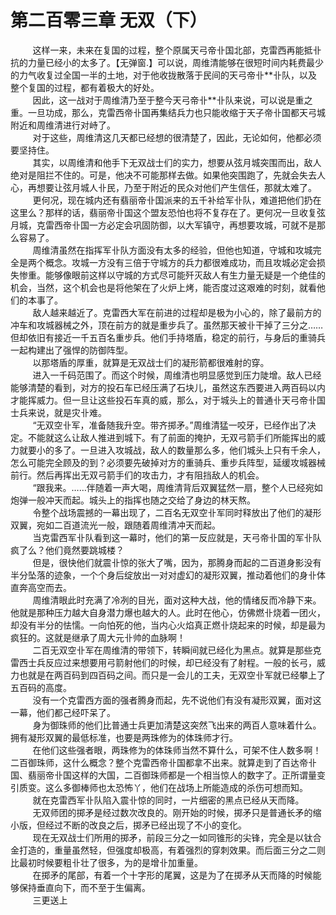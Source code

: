 <h1>第二百零三章 无双（下）</h1>
<div id="content">&nbsp&nbsp&nbsp&nbsp&nbsp&nbsp&nbsp&nbsp
 这样一来，未来在复国的过程，整个原属天弓帝卝国北部，克雷西再能抵卝抗的力量已经小的太多了。【无弹窗.】可以说，周维清能够在很短时间内耗费最少的力气收复过全国一半的土地，对于他收拢散落于民间的天弓帝卝**卝队，以及整个复国的过程，都有着极大的好处。
 <br/>&nbsp&nbsp&nbsp&nbsp&nbsp&nbsp&nbsp&nbsp
 因此，这一战对于周维清乃至于整今天弓帝卝**卝队来说，可以说是重之重。一旦功成，那么，克雷西帝卝国再集结兵力也只能收缩于天子帝卝国都天弓城附近和周维清进行对峙了。
 <br/>&nbsp&nbsp&nbsp&nbsp&nbsp&nbsp&nbsp&nbsp
 对于这些，周维清这几天都已经想的很清楚了，因此，无论如何，他都必须要坚持住。
 <br/>&nbsp&nbsp&nbsp&nbsp&nbsp&nbsp&nbsp&nbsp
 其实，以周维清和他手下无双战士们的实力，想要从弦月城突围而出，敌人绝对是阻拦不住的。可是，他决不可能那样去做。如果他突围跑了，先就会失去人心，再想要让弦月城人卝民，乃至于附近的民众对他们产生信任，那就太难了。
 <br/>&nbsp&nbsp&nbsp&nbsp&nbsp&nbsp&nbsp&nbsp
 更何况，现在城内还有翡丽帝卝国派来的五千补给军卝队，难道把他们扔在这里么？那样的话，翡丽帝卝国这个盟友恐怕也将不复存在了。更何况一旦收复弦月城，克雷西帝卝国一方必定会巩固防御，以大军镇守，再想要攻城，可就不是那么容易了。
 <br/>&nbsp&nbsp&nbsp&nbsp&nbsp&nbsp&nbsp&nbsp
 周维清虽然在指挥军卝队方面没有太多的经验，但他也知道，守城和攻城完全是两个概念。攻城一方没有三倍于守城方的兵力都很难成功，而且攻城必定会损失惨重。能够像眼前这样以守城的方式尽可能歼灭敌人有生力量无疑是一个绝佳的机会，当然，这个机会也是将他架在了火炉上烤，能否度过这艰难的时刻，就看他们的本事了。
 <br/>&nbsp&nbsp&nbsp&nbsp&nbsp&nbsp&nbsp&nbsp
 敌人越来越近了。克雷西大军在前进的过程却是极为小心的，除了最前方的冲车和攻城器械之外，顶在前方的就是重步兵了。虽然那天被卝干掉了三分之……但却依旧有接近一千五百名重步兵。他们手持塔盾，稳定的前行，与身后的重骑兵一起构建出了强悍的防御阵型。
 <br/>&nbsp&nbsp&nbsp&nbsp&nbsp&nbsp&nbsp&nbsp
 以那塔盾的厚重，就算是无双战士们的凝形箭都很难射的穿。
 <br/>&nbsp&nbsp&nbsp&nbsp&nbsp&nbsp&nbsp&nbsp
 进入一千码范围了。而这个时候，周维清也明显感觉到压力陡增。敌人已经能够清楚的看到，对方的投石车已经压满了石块儿，虽然这东西要进入两百码以内才能挥威力。但一旦让这些投石车真的威，那么，对于城头上的普通卝天弓帝卝国士兵来说，就是灾卝难。
 <br/>&nbsp&nbsp&nbsp&nbsp&nbsp&nbsp&nbsp&nbsp
 “无双空卝军，准备随我升空。带齐掷矛。”周维清猛一咬牙，已经作出了决定。不能就这么让敌人推进到城下。有了前面的掩护，无双弓箭手们所能挥出的威力就要小的多了。一旦进入攻城战，敌人的数量那么多，他们城头上只有千余人，怎么可能完全顾及的到？必须要先破掉对方的重骑兵、重步兵阵型，延缓攻城器械前行。然后再挥出无双弓箭手们的攻击力，才有阻挡敌人的机会。
 <br/>&nbsp&nbsp&nbsp&nbsp&nbsp&nbsp&nbsp&nbsp
 “跟我来。……伴随着一声大喝，周维清背后双翼猛然一扇，整个人已经宛如炮弹一般冲天而起。城头上的指挥也随之交给了身边的林天熬。
 <br/>&nbsp&nbsp&nbsp&nbsp&nbsp&nbsp&nbsp&nbsp
 令整个战场震撼的一幕出现了，二百名无双空卝军同时释放出了他们的凝形双翼，宛如二百道流光一般，跟随着周维清冲天而起。
 <br/>&nbsp&nbsp&nbsp&nbsp&nbsp&nbsp&nbsp&nbsp
 当克雷西军卝队看到这一幕时，他们的第一反应就是，天弓帝卝国的军卝队疯了么？他们竟然要跳城楼？
 <br/>&nbsp&nbsp&nbsp&nbsp&nbsp&nbsp&nbsp&nbsp
 但是，很快他们就震卝惊的张大了嘴，因为，那腾身而起的二百道身影没有半分坠落的迹象，一个个身后绽放出一对对虚幻的凝形双翼，推动着他们的身卝体直奔高空而去。
 <br/>&nbsp&nbsp&nbsp&nbsp&nbsp&nbsp&nbsp&nbsp
 周维清眼此时充满了冷冽的目光，面对这种大战，他的情绪反而冷静下来。他就是那种压力越大自身潜力爆也越大的人。此时在他心，仿佛燃卝烧着一团火，却没有半分的怯懦。一向怕死的他，当内心火焰真正燃卝烧起来的时候，却是最为疯狂的。这就是继承了周大元卝帅的血脉啊！
 <br/>&nbsp&nbsp&nbsp&nbsp&nbsp&nbsp&nbsp&nbsp
 二百无双空卝军在周维清的带领下，转瞬间就已经化为黑点。就算是那些克雷西士兵反应过来想要用弓箭射他们的时候，却已经没有了射程。一般的长弓，威力也就是在两百码到四百码之间。而只是一会儿的工夫，无双空卝军就已经攀上了五百码的高度。
 <br/>&nbsp&nbsp&nbsp&nbsp&nbsp&nbsp&nbsp&nbsp
 没有一个克雷西方面的强者腾身而起，先不说他们有没有凝形双翼，面对这一幕，他们都己经吓呆了。
 <br/>&nbsp&nbsp&nbsp&nbsp&nbsp&nbsp&nbsp&nbsp
 身为御珠师的他们比普通士兵更加清楚这突然飞出来的两百人意味着什么。拥有凝形双翼的最低标准，也要是两珠修为的体珠师才行。
 <br/>&nbsp&nbsp&nbsp&nbsp&nbsp&nbsp&nbsp&nbsp
 在他们这些强者眼，两珠修为的体珠师当然不算什么，可架不住人数多啊！二百御珠师，这什么概念？整个克雷西帝卝国都拿不出来。就算走到了百达帝卝国、翡丽帝卝国这样的大国，二百御珠师都是一个相当惊人的数字了。正所谓量变引质变。这么多御棒师也太恐怖丫，他们在战场上所能造成的杀伤可想而知。
 <br/>&nbsp&nbsp&nbsp&nbsp&nbsp&nbsp&nbsp&nbsp
 就在克雷西军卝队陷入震卝惊的同时，一片细密的黑点已经从天而降。
 <br/>&nbsp&nbsp&nbsp&nbsp&nbsp&nbsp&nbsp&nbsp
 无双师团的掷矛是经过数次改良的。刚开始的时候，掷矛只是普通长矛的缩小版，但经过不断的改良之后，掷矛已经出现了不小的变化。
 <br/>&nbsp&nbsp&nbsp&nbsp&nbsp&nbsp&nbsp&nbsp
 现在无双战士们所用的掷矛，前段三分之一如同锥形的尖锋，完全是以钛合金打造的，重量虽然轻，但强度却极高，有着强烈的穿刺效果。而后面三分之二则比最初时候要粗卝壮了很多，为的是增卝加重量。
 <br/>&nbsp&nbsp&nbsp&nbsp&nbsp&nbsp&nbsp&nbsp
 在掷矛的尾部，有着一个十字形的尾翼，这是为了在掷矛从天而降的时候能够保持垂直向下，而不至于生偏离。
 <br/>&nbsp&nbsp&nbsp&nbsp&nbsp&nbsp&nbsp&nbsp
 三更送上
 <br/>&nbsp&nbsp&nbsp&nbsp&nbsp&nbsp&nbsp&nbsp
 <br/>&nbsp&nbsp&nbsp&nbsp&nbsp&nbsp&nbsp&nbsp
</div>
